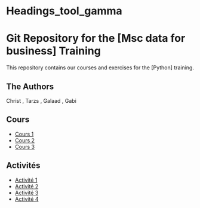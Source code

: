 # Headings_tool_gamma
# Git Repository for the [Msc data for business] Training

This repository contains our courses and exercises for the [Python] training.

## The Authors

Christ , Tarzs , Galaad , Gabi 

## Cours

* [Cours 1](Ccours/Introduction_Python_1.ipynb)
* [Cours 2](cours/Introduction_Python_2.ipynby)
* [Cours 3](cours/Introduction_Python_3.ipynb)
  

## Activités


* [Activité 1](activites/Introduction_Python_1_Activite.ipynb)
* [Activité 2](Activity/activity_2.py)
* [Activité 3](Activity/Activitites_3.py)
* [Activité 4](activites/Homework.py)
